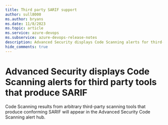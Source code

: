 ```yaml
---
title: Third party SARIF support
author: sull8000
ms.author: bryans
ms.date: 11/8/2023
ms.topic: article
ms.service: azure-devops
ms.subservice: azure-devops-release-notes
description: Advanced Security displays Code Scanning alerts for third-party tools that produce SARIF 
hide_comments: true
---
```


# Advanced Security displays Code Scanning alerts for third party tools that produce SARIF

Code Scanning results from arbitrary third-party scanning tools that produce conforming SARIF will appear in the Advanced Security Code Scanning alert hub.
